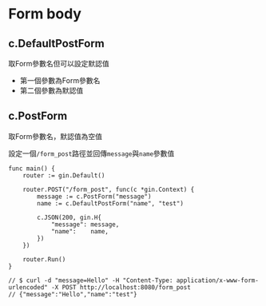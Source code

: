 # Form body

## c.DefaultPostForm

取Form參數名但可以設定默認值

* 第一個參數為Form參數名
* 第二個參數為默認值

## c.PostForm

取Form參數名，默認值為空值

設定一個`/form_post`路徑並回傳`message`與`name`參數值

    func main() {
        router := gin.Default()

        router.POST("/form_post", func(c *gin.Context) {
            message := c.PostForm("message")
            name := c.DefaultPostForm("name", "test")

            c.JSON(200, gin.H{
                "message": message,
                "name":    name,
            })
        })

        router.Run()
    }

    // $ curl -d "message=Hello" -H "Content-Type: application/x-www-form-urlencoded" -X POST http://localhost:8080/form_post
    // {"message":"Hello","name":"test"}

